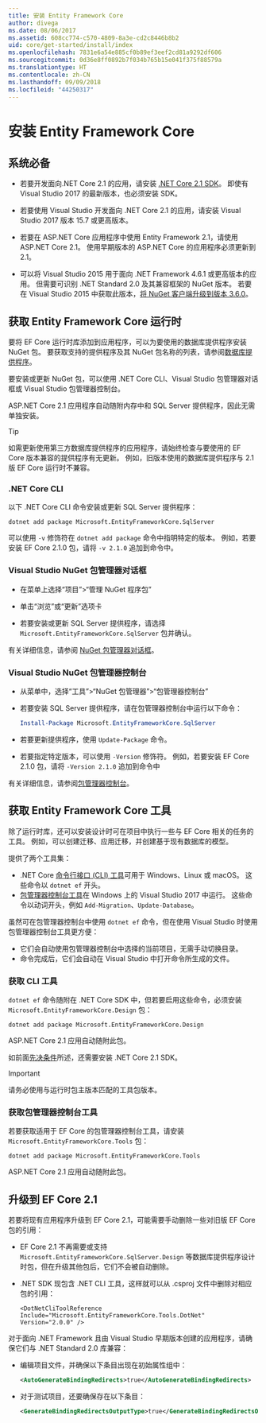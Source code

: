 ```yaml
---
title: 安装 Entity Framework Core
author: divega
ms.date: 08/06/2017
ms.assetid: 608cc774-c570-4809-8a3e-cd2c8446b8b2
uid: core/get-started/install/index
ms.openlocfilehash: 7831e6a54e885cf0b89ef3eef2cd81a9292df606
ms.sourcegitcommit: 0d36e8ff0892b7f034b765b15e041f375f88579a
ms.translationtype: HT
ms.contentlocale: zh-CN
ms.lasthandoff: 09/09/2018
ms.locfileid: "44250317"
---
```

# <a name="installing-entity-framework-core"></a>安装 Entity Framework Core

## <a name="prerequisites"></a>系统必备

* 若要开发面向.NET Core 2.1 的应用，请安装 [.NET Core 2.1 SDK](https://www.microsoft.com/net/download/core)。 即使有 Visual Studio 2017 的最新版本，也必须安装 SDK。

* 若要使用 Visual Studio 开发面向 .NET Core 2.1 的应用，请安装 Visual Studio 2017 版本 15.7 或更高版本。

* 若要在 ASP.NET Core 应用程序中使用 Entity Framework 2.1，请使用 ASP.NET Core 2.1。 使用早期版本的 ASP.NET Core 的应用程序必须更新到 2.1。

* 可以将 Visual Studio 2015 用于面向 .NET Framework 4.6.1 或更高版本的应用。 但需要可识别 .NET Standard 2.0 及其兼容框架的 NuGet 版本。 若要在 Visual Studio 2015 中获取此版本，[将 NuGet 客户端升级到版本 3.6.0](https://www.nuget.org/downloads)。

## <a name="get-the-entity-framework-core-runtime"></a>获取 Entity Framework Core 运行时

要将 EF Core 运行时库添加到应用程序，可以为要使用的数据库提供程序安装 NuGet 包。 要获取支持的提供程序及其 NuGet 包名称的列表，请参阅[数据库提供程序](../../providers/index.md)。

要安装或更新 NuGet 包，可以使用 .NET Core CLI、Visual Studio 包管理器对话框或 Visual Studio 包管理器控制台。

ASP.NET Core 2.1 应用程序自动随附内存中和 SQL Server 提供程序，因此无需单独安装。

> [!TIP]  
> 如需更新使用第三方数据库提供程序的应用程序，请始终检查与要使用的 EF Core 版本兼容的提供程序有无更新。 例如，旧版本使用的数据库提供程序与 2.1 版 EF Core 运行时不兼容。  

### <a name="net-core-cli"></a>.NET Core CLI

以下 .NET Core CLI 命令安装或更新 SQL Server 提供程序：

``` Console
dotnet add package Microsoft.EntityFrameworkCore.SqlServer
```

可以使用 `-v` 修饰符在 `dotnet add package` 命令中指明特定的版本。 例如，若要安装 EF Core 2.1.0 包，请将 `-v 2.1.0` 追加到命令中。

### <a name="visual-studio-nuget-package-manager-dialog"></a>Visual Studio NuGet 包管理器对话框

* 在菜单上选择“项目”>“管理 NuGet 程序包”

* 单击“浏览”或“更新”选项卡

* 若要安装或更新 SQL Server 提供程序，请选择 `Microsoft.EntityFrameworkCore.SqlServer` 包并确认。

有关详细信息，请参阅 [NuGet 包管理器对话框](https://docs.microsoft.com/nuget/tools/package-manager-ui)。

### <a name="visual-studio-nuget-package-manager-console"></a>Visual Studio NuGet 包管理器控制台

* 从菜单中，选择“工具”>“NuGet 包管理器”>“包管理器控制台”

* 若要安装 SQL Server 提供程序，请在包管理器控制台中运行以下命令：

  ``` PowerShell  
  Install-Package Microsoft.EntityFrameworkCore.SqlServer
  ```
* 若要更新提供程序，使用 `Update-Package` 命令。

* 若要指定特定版本，可以使用 `-Version` 修饰符。 例如，若要安装 EF Core 2.1.0 包，请将 `-Version 2.1.0` 追加到命令中

有关详细信息，请参阅[包管理器控制台](https://docs.microsoft.com/nuget/tools/package-manager-console)。

## <a name="get-entity-framework-core-tools"></a>获取 Entity Framework Core 工具

除了运行时库，还可以安装设计时可在项目中执行一些与 EF Core 相关的任务的工具。 例如，可以创建迁移、应用迁移，并创建基于现有数据库的模型。

提供了两个工具集：
* .NET Core [命令行接口 (CLI) 工具](../../miscellaneous/cli/dotnet.md)可用于 Windows、Linux 或 macOS。 这些命令以 `dotnet ef` 开头。 
* [包管理器控制台工具](../../miscellaneous/cli/powershell.md)在 Windows 上的 Visual Studio 2017 中运行。 这些命令以动词开头，例如 `Add-Migration`、`Update-Database`。

虽然可在包管理器控制台中使用 `dotnet ef` 命令，但在使用 Visual Studio 时使用包管理器控制台工具更方便：
* 它们会自动使用包管理器控制台中选择的当前项目，无需手动切换目录。  
* 命令完成后，它们会自动在 Visual Studio 中打开命令所生成的文件。

<a name="cli"></a>

### <a name="get-the-cli-tools"></a>获取 CLI 工具

`dotnet ef` 命令随附在 .NET Core SDK 中，但若要启用这些命令，必须安装 `Microsoft.EntityFrameworkCore.Design` 包：

 ``` Console    
dotnet add package Microsoft.EntityFrameworkCore.Design 
``` 

ASP.NET Core 2.1 应用自动随附此包。

如前面[先决条件](#prerequisites)所述，还需要安装 .NET Core 2.1 SDK。

> [!IMPORTANT]      
> 请务必使用与运行时包主版本匹配的工具包版本。

### <a name="get-the-package-manager-console-tools"></a>获取包管理器控制台工具

若要获取适用于 EF Core 的包管理器控制台工具，请安装 `Microsoft.EntityFrameworkCore.Tools` 包：

 ``` Console    
dotnet add package Microsoft.EntityFrameworkCore.Tools
``` 

ASP.NET Core 2.1 应用自动随附此包。

## <a name="upgrading-to-ef-core-21"></a>升级到 EF Core 2.1

若要将现有应用程序升级到 EF Core 2.1，可能需要手动删除一些对旧版 EF Core 包的引用：

* EF Core 2.1 不再需要或支持 `Microsoft.EntityFrameworkCore.SqlServer.Design` 等数据库提供程序设计时包，但在升级其他包后，它们不会被自动删除。

* .NET SDK 现包含 .NET CLI 工具，这样就可以从 .csproj 文件中删除对相应包的引用：

  ```
  <DotNetCliToolReference Include="Microsoft.EntityFrameworkCore.Tools.DotNet" Version="2.0.0" />
  ```

对于面向 .NET Framework 且由 Visual Studio 早期版本创建的应用程序，请确保它们与 .NET Standard 2.0 库兼容：

  * 编辑项目文件，并确保以下条目出现在初始属性组中：

    ``` xml
    <AutoGenerateBindingRedirects>true</AutoGenerateBindingRedirects>
    ```

  * 对于测试项目，还要确保存在以下条目：

    ``` xml
    <GenerateBindingRedirectsOutputType>true</GenerateBindingRedirectsOutputType>
    ```
